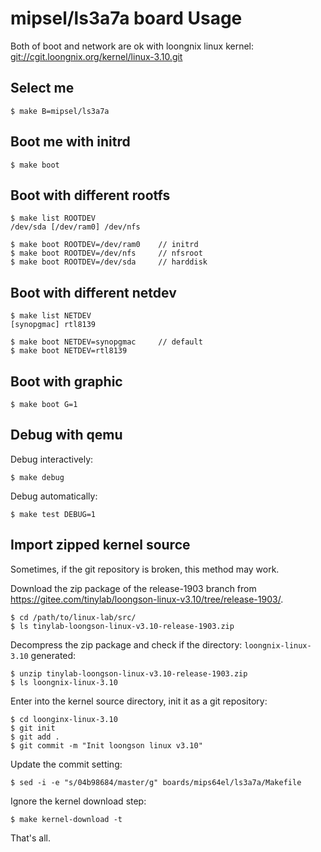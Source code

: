 
# mipsel/ls3a7a board Usage

Both of boot and network are ok with loongnix linux kernel: [git://cgit.loongnix.org/kernel/linux-3.10.git](http://cgit.loongnix.org/cgit/linux-3.10/)

## Select me

    $ make B=mipsel/ls3a7a

## Boot me with initrd

    $ make boot

## Boot with different rootfs

    $ make list ROOTDEV
    /dev/sda [/dev/ram0] /dev/nfs

    $ make boot ROOTDEV=/dev/ram0    // initrd
    $ make boot ROOTDEV=/dev/nfs     // nfsroot
    $ make boot ROOTDEV=/dev/sda     // harddisk

## Boot with different netdev

    $ make list NETDEV
    [synopgmac] rtl8139

    $ make boot NETDEV=synopgmac     // default
    $ make boot NETDEV=rtl8139

## Boot with graphic

    $ make boot G=1

## Debug with qemu

  Debug interactively:

    $ make debug

  Debug automatically:

    $ make test DEBUG=1

## Import zipped kernel source

  Sometimes, if the git repository is broken, this method may work.

  Download the zip package of the release-1903 branch from <https://gitee.com/tinylab/loongson-linux-v3.10/tree/release-1903/>.

    $ cd /path/to/linux-lab/src/
    $ ls tinylab-loongson-linux-v3.10-release-1903.zip

  Decompress the zip package and check if the directory: `loongnix-linux-3.10` generated:

    $ unzip tinylab-loongson-linux-v3.10-release-1903.zip
    $ ls loongnix-linux-3.10

  Enter into the kernel source directory, init it as a git repository:

    $ cd loonginx-linux-3.10
    $ git init
    $ git add .
    $ git commit -m "Init loongson linux v3.10"

  Update the commit setting:

    $ sed -i -e "s/04b98684/master/g" boards/mips64el/ls3a7a/Makefile

  Ignore the kernel download step:

    $ make kernel-download -t

  That's all.
